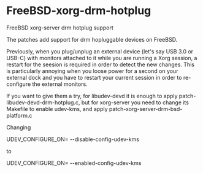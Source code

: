# FreeBSD-xorg-drm-hotplug
FreeBSD xorg-server drm hotplug support

The patches add support for drm hopluggable devices on FreeBSD. 

Previously, when you plug/unplug an external device (let's say USB 3.0 or USB-C) with monitors attached to it while
you are running a Xorg session, a restart for the seesion is required in order to detect the new changes. This is 
particularly annoying when you loose power for a second on your external dock and you have to restart your current 
session in order to re-configure the external monitors.

If you want to give them a try, for libudev-devd it is enough to apply
patch-libudev-devd-drm-hotplug.c, but for xorg-server you need to change
its Makefile to enable udev-kms, and apply patch-xorg-server-drm-bsd-platform.c

Changing

UDEV_CONFIGURE_ON=      --disable-config-udev-kms

to

UDEV_CONFIGURE_ON=      --enabled-config-udev-kms

